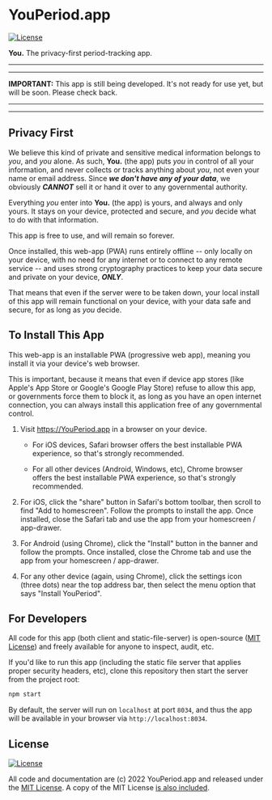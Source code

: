 # YouPeriod.app

[![License](https://img.shields.io/badge/license-MIT-a1356a)](LICENSE.txt)

**You.** The privacy-first period-tracking app.

----
----

**IMPORTANT:** This app is still being developed. It's not ready for use yet, but will be soon. Please check back.

----
----

## Privacy First

We believe this kind of private and sensitive medical information belongs to *you*, and *you* alone. As such, **You.** (the app) puts *you* in control of all your information, and never collects or tracks anything about *you*, not even your name or email address. Since ***we don't have any of your data***, we obviously ***CANNOT*** sell it or hand it over to any governmental authority.

Everything *you* enter into **You.** (the app) is yours, and always and only yours. It stays on your device, protected and secure, and *you* decide what to do with that information.

This app is free to use, and will remain so forever.

Once installed, this web-app (PWA) runs entirely offline -- only locally on your device, with no need for any internet or to connect to any remote service -- and uses strong cryptography practices to keep your data secure and private on your device, ***ONLY***.

That means that even if the server were to be taken down, your local install of this app will remain functional on your device, with your data safe and secure, for as long as *you* decide.

## To Install This App

This web-app is an installable PWA (progressive web app), meaning you install it via your device's web browser.

This is important, because it means that even if device app stores (like Apple's App Store or Google's Google Play Store) refuse to allow this app, or governments force them to block it, as long as you have an open internet connection, you can always install this application free of any governmental control.

1. Visit https://YouPeriod.app in a browser on your device.

    - For iOS devices, Safari browser offers the best installable PWA experience, so that's strongly recommended.

    - For all other devices (Android, Windows, etc), Chrome browser offers the best installable PWA experience, so that's strongly recommended.

2. For iOS, click the "share" button in Safari's bottom toolbar, then scroll to find "Add to homescreen". Follow the prompts to install the app. Once installed, close the Safari tab and use the app from your homescreen / app-drawer.

3. For Android (using Chrome), click the "Install" button in the banner and follow the prompts. Once installed, close the Chrome tab and use the app from your homescreen / app-drawer.

4. For any other device (again, using Chrome), click the settings icon (three dots) near the top address bar, then select the menu option that says "Install YouPeriod".

## For Developers

All code for this app (both client and static-file-server) is open-source ([MIT License](LICENSE.txt)) and freely available for anyone to inspect, audit, etc.

If you'd like to run this app (including the static file server that applies proper security headers, etc), clone this repository then start the server from the project root:

```cmd
npm start
```

By default, the server will run on `localhost` at port `8034`, and thus the app will be available in your browser via `http://localhost:8034`.

## License

[![License](https://img.shields.io/badge/license-MIT-a1356a)](LICENSE.txt)

All code and documentation are (c) 2022 YouPeriod.app and released under the [MIT License](http://getify.mit-license.org/). A copy of the MIT License [is also included](LICENSE.txt).
